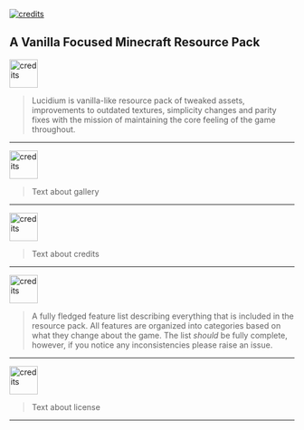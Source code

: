 <a href="README.md"><img src="https://i.imgur.com/QWjFIwz.png" alt="credits"></a>
## A Vanilla Focused Minecraft Resource Pack

<a href="README.md"><img src="https://i.imgur.com/MbBHJzC.png" alt="credits" height="50"></a>

> Lucidium is vanilla-like resource pack of tweaked assets, improvements to outdated textures, simplicity changes and parity fixes with the mission of maintaining the core feeling of the game throughout.
<hr>

<a href="GALLERY.md"><img src="https://i.imgur.com/sZ0pG5D.png" alt="credits" height="50"></a>

> Text about gallery
<hr>

<a href="CREDITS.md"><img src="https://i.imgur.com/ihkCXTu.png" alt="credits" height="50"></a>

> Text about credits
<hr>

<a href="FEATURE-LIST.md"><img src="https://i.imgur.com/8eAEL3p.png" alt="credits" height="50"></a>

> A fully fledged feature list describing everything that is included in the resource pack. All features are organized into categories based on what they change about the game. The list *should* be fully complete, however, if you notice any inconsistencies please raise an issue.
<hr>

<a href="LICENSE.md"><img src="https://i.imgur.com/PtNYlX3.png" alt="credits" height="50"></a>

> Text about license
<hr>